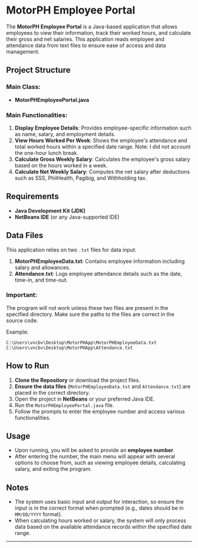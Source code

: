# MotorPH Employee Portal

The **MotorPH Employee Portal** is a Java-based application that allows employees to view their information, track their worked hours, and calculate their gross and net salaries. This application reads employee and attendance data from text files to ensure ease of access and data management.

## Project Structure

### Main Class: 
- **MotorPHEmployeePortal.java**

### Main Functionalities:
1. **Display Employee Details**: Provides employee-specific information such as name, salary, and employment details.
2. **View Hours Worked Per Week**: Shows the employee's attendance and total worked hours within a specified date range. Note: I did not account the one-hour lunch break.
3. **Calculate Gross Weekly Salary**: Calculates the employee's gross salary based on the hours worked in a week.
4. **Calculate Net Weekly Salary**: Computes the net salary after deductions such as SSS, PhilHealth, Pagibig, and Withholding tax.

## Requirements

- **Java Development Kit (JDK)**
- **NetBeans IDE** (or any Java-supported IDE)

## Data Files

This application relies on two `.txt` files for data input:
1. **MotorPHEmployeeData.txt**: Contains employee information including salary and allowances.
2. **Attendance.txt**: Logs employee attendance details such as the date, time-in, and time-out.

### Important:
The program will not work unless these two files are present in the specified directory. Make sure the paths to the files are correct in the source code.

Example:
```
C:\Users\vncbv\Desktop\MotorPHApp\MotorPHEmployeeData.txt
C:\Users\vncbv\Desktop\MotorPHApp\Attendance.txt
```

## How to Run

1. **Clone the Repository** or download the project files.
2. **Ensure the data files** (`MotorPHEmployeeData.txt` and `Attendance.txt`) are placed in the correct directory.
3. Open the project in **NetBeans** or your preferred Java IDE.
4. Run the `MotorPHEmployeePortal.java` file.
5. Follow the prompts to enter the employee number and access various functionalities.

## Usage

- Upon running, you will be asked to provide an **employee number**.
- After entering the number, the main menu will appear with several options to choose from, such as viewing employee details, calculating salary, and exiting the program.

## Notes

- The system uses basic input and output for interaction, so ensure the input is in the correct format when prompted (e.g., dates should be in `MM/DD/YYYY` format).
- When calculating hours worked or salary, the system will only process data based on the available attendance records within the specified date range.

---

